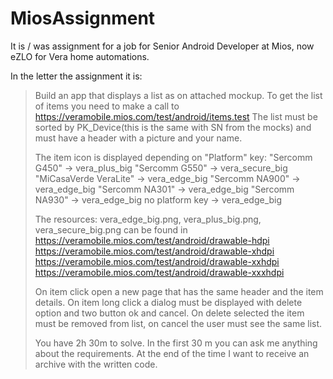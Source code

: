 # MiosAssignment
It is / was assignment for a job for Senior Android Developer at Mios, now eZLO for Vera home automations.

In the letter the assignment it is:

> Build an app that displays a list as on attached mockup.
> To get the list of items you need to make a call to https://veramobile.mios.com/test/android/items.test
> The list must be sorted by PK_Device(this is the same with SN from the mocks) and must have a header with a picture and your name.
> 
> The item icon is displayed depending on "Platform" key:
> "Sercomm G450" -> vera_plus_big
> "Sercomm G550" -> vera_secure_big
> "MiCasaVerde VeraLite" -> vera_edge_big
> "Sercomm NA900" -> vera_edge_big
> "Sercomm NA301" -> vera_edge_big
> "Sercomm NA930" -> vera_edge_big
> no platform key -> vera_edge_big
> 
> The resources: vera_edge_big.png, vera_plus_big.png, vera_secure_big.png can be found in
> https://veramobile.mios.com/test/android/drawable-hdpi
> https://veramobile.mios.com/test/android/drawable-xhdpi
> https://veramobile.mios.com/test/android/drawable-xxhdpi
> https://veramobile.mios.com/test/android/drawable-xxxhdpi
> 
> On item click open a new page that has the same header and the item details.
> On item long click a dialog must be displayed with delete option and two button ok and cancel. On delete selected the item must be removed from list, on cancel the user must see the same list.
> 
> 
> You have 2h 30m to solve. In the first 30 m you can ask me anything about the requirements. At the end of the time I want to receive an archive with the written code.

